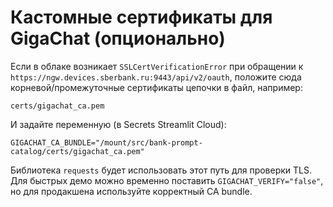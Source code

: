 # Кастомные сертификаты для GigaChat (опционально)

Если в облаке возникает `SSLCertVerificationError` при обращении к
`https://ngw.devices.sberbank.ru:9443/api/v2/oauth`, положите сюда
корневой/промежуточные сертификаты цепочки в файл, например:

```
certs/gigachat_ca.pem
```

И задайте переменную (в Secrets Streamlit Cloud):

```
GIGACHAT_CA_BUNDLE="/mount/src/bank-prompt-catalog/certs/gigachat_ca.pem"
```

Библиотека `requests` будет использовать этот путь для проверки TLS.
Для быстрых демо можно временно поставить `GIGACHAT_VERIFY="false"`,
но для продакшена используйте корректный CA bundle.
